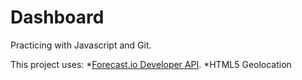 Dashboard
==
Practicing with Javascript and Git.

This project uses:
*[Forecast.io Developer API](https://developer.forecast.io/).
*HTML5 Geolocation

